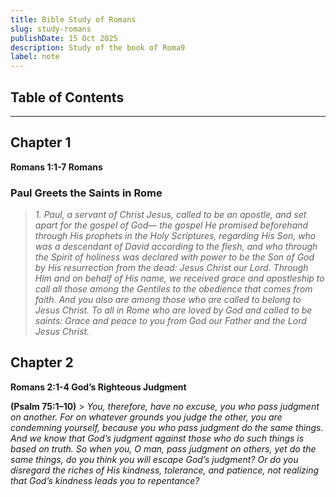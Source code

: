 ```yaml
---
title: Bible Study of Romans 
slug: study-romans
publishDate: 15 Oct 2025
description: Study of the book of Roma9
label: note
---
```


## Table of Contents

---

## Chapter 1

**Romans 1:1-7 Romans**  

### Paul Greets the Saints in Rome

> *1.​ Paul, a servant of Christ Jesus, called to be an apostle, and set apart for the gospel of God— the gospel He promised beforehand through His prophets in the Holy Scriptures, regarding His Son, who was a descendant of David according to the flesh, and who through the Spirit of holiness was declared with power to be the Son of God by His resurrection from the dead: Jesus Christ our Lord.
Through Him and on behalf of His name, we received grace and apostleship to call all those among the Gentiles to the obedience that comes from faith. And you also are among those who are called to belong to Jesus Christ.
To all in Rome who are loved by God and called to be saints:
Grace and peace to you from God our Father and the Lord Jesus Christ.*

## Chapter 2

**Romans 2:1-4 God’s Righteous Judgment**  

**(Psalm 75:1–10)**
​> *You, therefore, have no excuse, you who pass judgment on another. For on whatever grounds you judge the other, you are condemning yourself, because you who pass judgment do the same things. And we know that God’s judgment against those who do such things is based on truth. So when you, O man, pass judgment on others, yet do the same things, do you think you will escape God’s judgment? Or do you disregard the riches of His kindness, tolerance, and patience, not realizing that God’s kindness leads you to repentance?*
